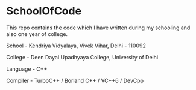 # SchoolOfCode


This repo contains the code which I have written during my schooling and also one year of college.

School - Kendriya Vidyalaya, Vivek Vihar, Delhi - 110092

College - Deen Dayal Upadhyaya College, University of Delhi

Language - C++

Compiler - TurboC++ / Borland C++ / VC++6 / DevCpp
